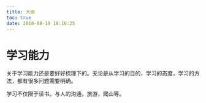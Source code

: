 ```yaml
---
title: 大纲
toc: true
date: 2018-08-19 18:16:25
---
```


# 学习能力


关于学习能力还是要好好梳理下的。无论是从学习的目的，学习的态度，学习的方法，都有很多问题需要明确。

学习不仅限于读书。与人的沟通，旅游，爬山等。
